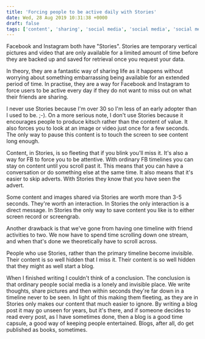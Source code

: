 ```yaml
---
title: 'Forcing people to be active daily with Stories'
date: Wed, 28 Aug 2019 10:31:38 +0000
draft: false
tags: ['content', 'sharing', 'social media', 'social media', 'social media living room', 'Stories']
---
```


Facebook and Instagram both have "Stories". Stories are temporary vertical pictures and video that are only available for a limited amount of time before they are backed up and saved for retrieval once you request your data.

In theory, they are a fantastic way of sharing life as it happens without worrying about something embarrassing being available for an extended period of time. In practise, they are a way for Facebook and Instagram to force users to be active every day if they do not want to miss out on what their friends are sharing.

I never use Stories because I'm over 30 so I'm less of an early adopter than I used to be. ;-). On a more serious note, I don't use Stories because it encourages people to produce kitsch rather than the content of value. It also forces you to look at an image or video just once for a few seconds. The only way to pause this content is to touch the screen to see content long enough.

Content, in Stories, is so fleeting that if you blink you'll miss it. It's also a way for FB to force you to be attentive. With ordinary FB timelines you can stay on content until you scroll past it. This means that you can have a conversation or do something else at the same time. It also means that it's easier to skip adverts. With Stories they know that you have seen the advert.

Some content and images shared via Stories are worth more than 3-5 seconds. They're worth an interaction. In Stories the only interaction is a direct message. In Stories the only way to save content you like is to either screen record or screengrab.

Another drawback is that we've gone from having one timeline with friend activities to two. We now have to spend time scrolling down one stream, and when that's done we theoretically have to scroll across.

People who use Stories, rather than the primary timeline become invisible. Their content is so well hidden that I miss it. Their content is so well hidden that they might as well start a blog.

When I finished writing I couldn't think of a conclusion. The conclusion is that ordinary people social media is a lonely and invisible place. We write thoughts, share pictures and then within seconds they're far down in a timeline never to be seen. In light of this making them fleeting, as they are in Stories only makes our content that much easier to ignore. By writing a blog post it may go unseen for years, but it's there, and if someone decides to read every post, as I have sometimes done, then a blog is a good time capsule, a good way of keeping people entertained. Blogs, after all, do get published as books, sometimes.